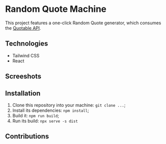 # Random Quote Machine

This project features a one-click Random Quote generator, which consumes the [Quotable API](https://github.com/lukePeavey/quotable).

## Technologies

- Tailwind CSS
- React

## Screeshots

## Installation

1. Clone this repository into your machine: `git clone ...`;
2. Install its dependencies: `npm install`;
3. Build it: `npm run build`;
4. Run its build: `npx serve -s dist`

## Contributions

